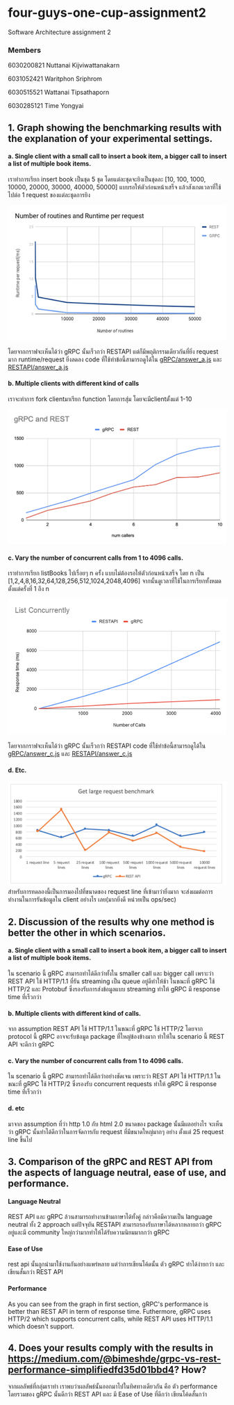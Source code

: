 # four-guys-one-cup-assignment2
Software Architecture assignment 2

### Members

6030200821 Nuttanai Kijviwattanakarn

6031052421 Waritphon Sriphrom

6030515521 Wattanai Tipsathaporn

6030285121 Time Yongyai

## 1. Graph showing the benchmarking results with the explanation of your experimental settings.

#### a. Single client with a small call to insert a book item, a bigger call to insert a list of multiple book items.
เราทำการเรียก insert book เป็นชุด 5 ชุด โดยแต่ละชุดจะยิงเป็นชุดละ [10, 100, 1000, 10000, 20000, 30000, 40000, 50000] แบบรอให้ตัวก่อนหน้าเสร็จ แล้วสังเกตเวลาที่ใช้ไปต่อ 1 request ของแต่ละชุดการยิง

![alt text](https://github.com/2110521-2563-1-Software-Architecture/four-guys-one-cup-assignment2/blob/master/resources/chart-a-new.png)

โดยจากกราฟจะเห็นได้ว่า gRPC นั้นเร็วกว่า RESTAPI แต่ก็มีพฤติกรรมเดียวกันที่ยิ่ง request มาก runtime/request ยิ่งลดลง code ที่ใช้ทำข้อนี้สามารถดูได้ใน [gRPC/answer_a.js](https://github.com/2110521-2563-1-Software-Architecture/four-guys-one-cup-assignment2/blob/master/gRPC/answer_a.js) และ [RESTAPI/answer_a.js](https://github.com/2110521-2563-1-Software-Architecture/four-guys-one-cup-assignment2/blob/master/RESTAPI/answer_a.js) 


#### b. Multiple clients with different kind of calls
เราจะทำการ fork clientมาเรียก function โดยการสุ่ม โดยจะมีclientตั้งแต่ 1-10

![alt text](https://github.com/2110521-2563-1-Software-Architecture/four-guys-one-cup-assignment2/blob/master/resources/scene2.png)

#### c. Vary the number of concurrent calls from 1 to 4096 calls.
เราทำการเรียก listBooks ไปเรื่อยๆ n ครั้ง แบบไม่ต้องรอให้ตัวก่อนหน้าเสร็จ โดย n เป็น [1,2,4,8,16,32,64,128,256,512,1024,2048,4096] จากนั้นดูเวลาที่ใช้ในการเรียกทั้งหมดตั้งแต่ครั้งที่ 1 ถึง n

![alt text](https://github.com/2110521-2563-1-Software-Architecture/four-guys-one-cup-assignment2/blob/master/resources/List%20Concurrently.png)

โดยจากกราฟจะเห็นได้ว่า gRPC นั้นเร็วกว่า RESTAPI
code ที่ใช้ทำข้อนี้สามารถดูได้ใน [gRPC/answer_c.js](https://github.com/2110521-2563-1-Software-Architecture/four-guys-one-cup-assignment2/blob/master/gRPC/answer_c.js) และ [RESTAPI/answer_c.js](https://github.com/2110521-2563-1-Software-Architecture/four-guys-one-cup-assignment2/blob/master/RESTAPI/answer_c.js) 

#### d. Etc.
![alt text](https://github.com/2110521-2563-1-Software-Architecture/four-guys-one-cup-assignment2/blob/master/resources/ans_2_graph.png)
สำหรับการทดลองนี้เป็นการมองไปที่ขนาดของ request line ที่เข้ามาว่ายิ่งมาก จะส่งผมต่อการทำงานในการรันข้อมูลใน client อย่างไร เลย(มากยิ่งดี หน่วยเป็น ops/sec) 

## 2. Discussion of the results why one method is better the other in which scenarios.

  #### a. Single client with a small call to insert a book item, a bigger call to insert a list of multiple book items.<br/>
  ใน scenario นี้ gRPC สามารถทำได้ดีกว่าทั้งใน smaller call และ bigger call เพราะว่า REST API ใช้ HTTP/1.1 ที่รัน streaming เป็น queue อยู่ดีทำให้ช้า ในขณะที่ gRPC ใช้ HTTP/2 และ Protobuf ซึ่งรองรับการส่งข้อมูลแบบ streaming ทำให้ gRPC มี response time ที่เร็วกว่า

  #### b. Multiple clients with different kind of calls.<br/>
  จาก assumption REST API ใช้ HTTP/1.1 ในขณะที่ gRPC ใช้ HTTP/2 โดยจาก protocol นี้ gRPC อาจจะรับข้อมูล package ที่ใหญ่ข้องข้างมาก
  ทำให้ใน scenario นี้ REST API จะดีกว่า gRPC

  #### c. Vary the number of concurrent calls from 1 to 4096 calls.<br/>
  ใน scenario นี้ gRPC สามารถทำได้ดีกว่าอย่างชัดเจน เพราะว่า REST API ใช้ HTTP/1.1 ในขณะที่ gRPC ใช้ HTTP/2 ซึ่งรองรับ concurrent requests ทำให้ gRPC มี response time ที่เร็วกว่า 

  #### d. etc<br/>
  มาจาก assumption ที่ว่า http 1.0 กับ html 2.0 ขนาดของ package นั้นมีผลอย่างไร จะเห็นว่า gRPC นั้นทำได้ดีกว่าในการจัดการกับ request ที่มีขนาดใหญ่มากๆ อย่าง ตั้งแต่ 25 request line ขึ้นไป 
## 3. Comparison of the gRPC and REST API from the aspects of language neutral, ease of use, and performance.

#### Language Neutral
  
REST API และ gRPC ล้วนสามารถทำงานข้ามภาษาได้ทั้งคู่ กล่าวคือมีความเป็น language neutral ทั้ง 2 approach แต่ปัจจุบัน RESTAPI สามารถรองรับภาษาได้หลากหลายกว่า gRPC อยู่และมี community ใหญ่กว่ามากทำให้ได้รับความนิยมมากกว่า gRPC

#### Ease of Use

rest api นั้นถูกนำมาใช้งานกันอย่างแพร่หลาย แต่ว่าการเขียนโค้ดนั้น ตัว gRPC ทำได้ง่ายกว่า และเขียนสั้นกว่า REST API

#### Performance

As you can see from the graph in first section, gRPC's performance is better than REST API in term of response time. Futhermore, gRPC uses HTTP/2 which supports concurrent calls, while REST API uses HTTP/1.1 which doesn't support.

## 4. Does your results comply with the results in https://medium.com/@bimeshde/grpc-vs-rest-performance-simplifiedfd35d01bbd4? How?

จากผลลัพธ์ที่กลุ่มเราทำ เราพบว่าผลลัพธ์นั้นออกมาไปในทิศทางเดียวกัน คือ ตัว performance โดยรวมของ gRPC นั้นดีกว่า REST API และ มี Ease of Use ที่ดีกว่า เขียนโค้ดสั้นกว่า

